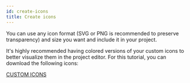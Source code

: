 ```yaml
---
id: create-icons
title: Create icons
---
```


You can use any icon format (SVG or PNG is recommended to preserve transparency) and size you want and include it in your project. 

It's highly recommended having colored versions of your custom icons to better visualize them in the project editor.
For this tutorial, you can download the following icons:

<div style= {{ textAlign: "center", marginTop: "20px", marginBottom: "20px" }}>
<a className="button"
href="../assets/en/custom-icons/Custom-Icons.zip">CUSTOM ICONS</a>
</div>


